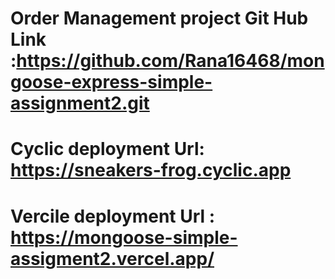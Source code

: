 # Order Management project Git Hub Link :https://github.com/Rana16468/mongoose-express-simple-assignment2.git
# Cyclic deployment Url: https://sneakers-frog.cyclic.app
# Vercile deployment Url : https://mongoose-simple-assigment2.vercel.app/